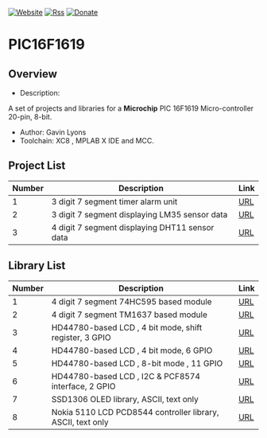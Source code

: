 [![Website](https://img.shields.io/badge/Website-Link-blue.svg)](https://gavinlyonsrepo.github.io/)  [![Rss](https://img.shields.io/badge/Subscribe-RSS-yellow.svg)](https://gavinlyonsrepo.github.io//feed.xml)  [![Donate](https://img.shields.io/badge/Donate-PayPal-green.svg)](https://www.paypal.com/paypalme/whitelight976)

# PIC16F1619

Overview
--------------------------------------------
* Description: 

A set of projects and libraries for a **Microchip** 
PIC 16F1619 Micro-controller 20-pin, 8-bit.

* Author: Gavin Lyons 
* Toolchain: XC8 , MPLAB X IDE and MCC.


Project List
-----------------------------------------
| Number  | Description | Link |
| --- | --- | --- |
| 1 |  3 digit 7 segment timer alarm unit | [URL](projects/Timer) |
| 2 |  3 digit 7 segment displaying LM35 sensor data  | [URL](projects/LM35) |
| 3  | 4 digit 7 segment displaying DHT11 sensor data | [URL](projects/DHT11) |

Library List
--------------
| Number  | Description | Link |
| --- | --- | --- |
| 1 |  4 digit 7 segment 74HC595 based module | [URL](projects/SevenSegModule) |
| 2 |  4 digit 7 segment TM1637 based module  | [URL](projects/TM1637) |
| 3 |  HD44780-based LCD , 4 bit mode, shift register, 3 GPIO  | [URL](projects/LCD16x02)|
| 4 |  HD44780-based LCD , 4 bit mode, 6 GPIO  | [URL](projects/LCD16X02_4bit_2)|
| 5 |  HD44780-based LCD , 8-bit mode , 11 GPIO | [URL](projects/LCD16x02_8bit)  |
| 6 |  HD44780-based LCD , I2C  & PCF8574 interface,  2 GPIO  |[URL](projects/LCD16x02_I2C)  |
| 7 |  SSD1306 OLED library, ASCII, text only | [URL](projects/OLED_I2C)|
| 8 |  Nokia 5110 LCD PCD8544 controller library, ASCII, text only  | [URL](projects/NOKIA) |
